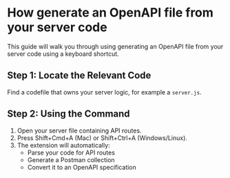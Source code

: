 

  # How generate an OpenAPI file from your server code

This guide will walk you through using generating an OpenAPI file from your server code using a keyboard shortcut.

## Step 1: Locate the Relevant Code

Find a codefile that owns your server logic, for example a `server.js`.

## Step 2: Using the Command

1. Open your server file containing API routes.
2. Press Shift+Cmd+A (Mac) or Shift+Ctrl+A (Windows/Linux).
3. The extension will automatically:
   - Parse your code for API routes
   - Generate a Postman collection
   - Convert it to an OpenAPI specification



  